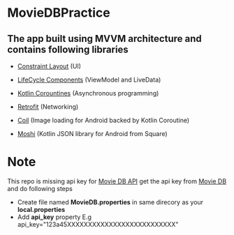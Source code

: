 # MovieDBPractice

## The app built using MVVM architecture and contains following libraries

- [Constraint Layout](https://developer.android.com/training/constraint-layout/) (UI)

- [LifeCycle Components](https://developer.android.com/topic/libraries/architecture/livedata) (ViewModel and LiveData)

- [Kotlin Corountines](https://kotlinlang.org/docs/reference/coroutines-overview.html) (Asynchronous programming)

- [Retrofit](https://square.github.io/retrofit/) (Networking)

- [Coil](https://github.com/coil-kt/coil) (Image loading for Android backed by Kotlin Coroutine)

- [Moshi](https://github.com/square/moshi) (Kotlin JSON library for Android from Square)


# Note
This repo is missing api key for [Movie DB API](https://www.themoviedb.org/documentation/api)
get the api key from [Movie DB](https://www.themoviedb.org/documentation/api) and do following steps
- Create file named **MovieDB.properties** in same direcory as your **local.properties**
- Add **api_key** property E.g api_key="123a45XXXXXXXXXXXXXXXXXXXXXXXXXX"
